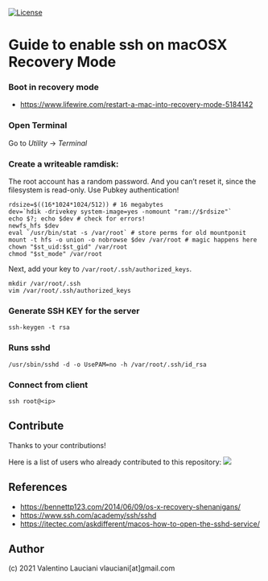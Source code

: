 [![License](https://img.shields.io/badge/license-MIT-lightgrey.svg)](https://github.com/vlauciani/guide-to-enable-ssh-on-macosx-recovery-mode/blob/main/LICENSE)

# Guide to enable ssh on macOSX Recovery Mode

### Boot in recovery mode

- https://www.lifewire.com/restart-a-mac-into-recovery-mode-5184142

### Open Terminal
Go to *Utility* -> *Terminal*

### Create a writeable ramdisk:
The root account has a random password. And you can’t reset it, since the filesystem is read-only.
Use Pubkey authentication!
```
rdsize=$((16*1024*1024/512)) # 16 megabytes
dev=`hdik -drivekey system-image=yes -nomount "ram://$rdsize"`
echo $?; echo $dev # check for errors!
newfs_hfs $dev
eval `/usr/bin/stat -s /var/root` # store perms for old mountponit
mount -t hfs -o union -o nobrowse $dev /var/root # magic happens here
chown "$st_uid:$st_gid" /var/root
chmod "$st_mode" /var/root
```

Next, add your key to `/var/root/.ssh/authorized_keys`.
```
mkdir /var/root/.ssh
vim /var/root/.ssh/authorized_keys
```

### Generate SSH KEY for the server
```
ssh-keygen -t rsa
```

### Runs sshd
```
/usr/sbin/sshd -d -o UsePAM=no -h /var/root/.ssh/id_rsa
```

### Connect from client
```
ssh root@<ip>
```

## Contribute
Thanks to your contributions!

Here is a list of users who already contributed to this repository:
<a href="https://github.com/vlauciani/guide-to-enable-ssh-on-macosx-recovery-mode/graphs/contributors">
  <img src="https://contrib.rocks/image?repo=vlauciani/guide-to-enable-ssh-on-macosx-recovery-mode" />
</a>

## References
- https://bennettp123.com/2014/06/09/os-x-recovery-shenanigans/
- https://www.ssh.com/academy/ssh/sshd
- https://itectec.com/askdifferent/macos-how-to-open-the-sshd-service/

## Author
(c) 2021 Valentino Lauciani vlauciani[at]gmail.com
